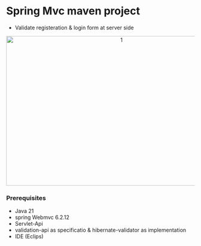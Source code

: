 # Spring Mvc maven project 
- Validate registeration & login form at server side
<p align="center">
<img width="600" height="400" alt="1" src="https://github.com/user-attachments/assets/c84092f8-0263-4105-82eb-63966bbd4b82" />
</p>

### Prerequisites
- Java 21
- spring Webmvc 6.2.12
- Servlet-Api
- validation-api as specificatio & hibernate-validator as implementation
- IDE (Eclips)


